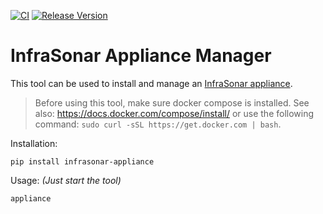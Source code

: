 [![CI](https://github.com/infrasonar/appliance-manager/workflows/CI/badge.svg)](https://github.com/infrasonar/appliance-manager/actions)
[![Release Version](https://img.shields.io/github/release/infrasonar/appliance-manager)](https://github.com/infrasonar/appliance-manager/releases)


# InfraSonar Appliance Manager

This tool can be used to install and manage an [InfraSonar appliance](https://docs.infrasonar.com/collectors/probes/appliance/).

> Before using this tool, make sure docker compose is installed. See also: https://docs.docker.com/compose/install/ or use the following command: `sudo curl -sSL https://get.docker.com | bash`.


Installation:

```
pip install infrasonar-appliance
```


Usage: _(Just start the tool)_
```
appliance
```
